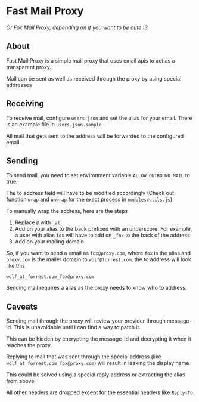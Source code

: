 # Fast Mail Proxy

_Or Fox Mail Proxy, depending on if you want to be cute :3._

## About

Fast Mail Proxy is a simple mail proxy that uses email apis to act as a
transparent proxy.

Mail can be sent as well as received through the proxy by using special
addresses

## Receiving

To receive mail, configure `users.json` and set the alias for your email. There
is an example file in `users.json.sample`

All mail that gets sent to the address will be forwarded to the configured
email.

## Sending

To send mail, you need to set environment variable `ALLOW_OUTBOUND_MAIL` to
true.

The to address field will have to be modified accordingly (Check out function
`wrap` and `unwrap` for the exact process in `modules/utils.js`)

To manually wrap the address, here are the steps

1. Replace `@` with `_at_`
2. Add on your alias to the back prefixed with an underscore. For example, a
   user with alias `fox` will have to add on `_fox` to the back of the address
3. Add on your mailing domain

So, if you want to send a email as `fox@proxy.com`, where `fox` is the alias and
`proxy.com` is the mailer domain to `wolf@forrest.com`, the to address will look
like this

`wolf_at_forrest.com_fox@proxy.com`

Sending mail requires a alias as the proxy needs to know who to address.

## Caveats

Sending mail through the proxy will review your provider through message-id.
This is unavoidable until I can find a way to patch it.

This can be hidden by encrypting the message-id and decrypting it when it
reaches the proxy.

Replying to mail that was sent through the special address (like
`wolf_at_forrest.com_fox@proxy.com`) will result in leaking the display name

This could be solved using a special reply address or extracting the alias from
above

All other headers are dropped except for the essential headers like `Reply-To`
